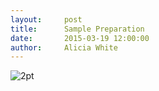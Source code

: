 ```yaml
---
layout:     post
title:      Sample Preparation
date:       2015-03-19 12:00:00
author:     Alicia White
---
```


![2pt](https://dl.dropboxusercontent.com/u/56639112/Github%20images/2pt_stats.png)
